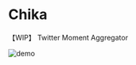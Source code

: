 Chika
======

【WIP】 Twitter Moment Aggregator

![demo](https://github.com/eiurur/Chika/raw/master/demo.jpg)